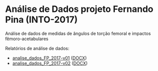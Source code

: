 # Análise de Dados projeto Fernando Pina (INTO-2017)

Análise de dados de medidas de ângulos de torção femoral e impactos fêmoro-acetabulares

Relatórios de análise de dados:

- [analise_dados_FP_2017-v01][reportviz-v01] ([DOCX][DOCX-v01])
- [analise_dados_FP_2017-v02][reportviz-v02] ([DOCX][docx-v02])

[reportviz-v01]: report/analise_dados_FP_2017-v01.md
[DOCX-v01]: report/analise_dados_FP_2017-v01.docx?raw=true

[reportviz-v02]: report/analise_dados_FP_2017-v02.md
[docx-v02]: report/analise_dados_FP_2017-v02.docx
